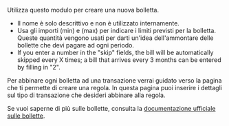 Utilizza questo modulo per creare una nuova bolletta.

* Il nome è solo descrittivo e non è utilizzato internamente.
* Usa gli importi (min) e (max) per indicare i limiti previsti per la bolletta. Queste quantità vengono usati per darti un'idea dell'ammontare delle bollette che devi pagare ad ogni periodo.
* If you enter a number in the "skip" fields, the bill will be automatically skipped every X times; a bill that arrives every 3 months can be entered by filling in "2".

Per abbinare ogni bolletta ad una transazione verrai guidato verso la pagina che ti permette di creare una regola. In questa pagina puoi inserire i dettagli sul tipo di transazione che desideri abbinare alla regola.

Se vuoi saperne di più sulle bollette, consulta la [documentazione ufficiale sulle bollette](https://docs.firefly-iii.org/advanced-concepts/bills).